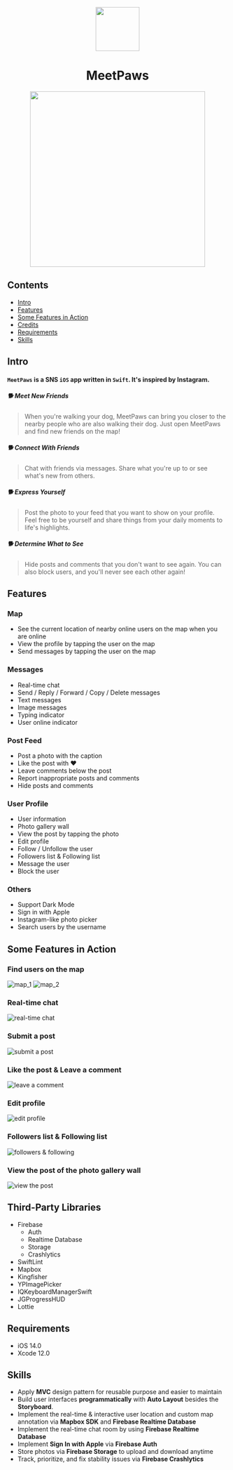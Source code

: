 <p align="center">
<img src="https://raw.githubusercontent.com/princekili/MeetPaws/develop/MeetPaws/materials_readme/app_icon.png" height="100">

<H1 align="center">MeetPaws</H1>

<p align="center">
<img src="https://raw.githubusercontent.com/princekili/MeetPaws/develop/MeetPaws/materials_readme/screenshots_mix.png" height="400" align="center">


## Contents
- [Intro](https://github.com/princekili/MeetPaws/blob/main/README.md#intro)
- [Features](https://github.com/princekili/MeetPaws/blob/main/README.md#features)
- [Some Features in Action](https://github.com/princekili/MeetPaws/blob/main/README.md#some-features-in-action)
- [Credits](https://github.com/princekili/MeetPaws/blob/main/README.md#third-party-libraries)
- [Requirements](https://github.com/princekili/MeetPaws/blob/main/README.md#requirements)
- [Skills](https://github.com/princekili/MeetPaws/blob/main/README.md#skills)


## Intro

#### __`MeetPaws` is a SNS `iOS` app written in `Swift`. It's inspired by Instagram.__

##### 🐕 Meet New Friends
> When you're walking your dog, MeetPaws can bring you closer to the nearby people who are also walking their dog. Just open MeetPaws and find new friends on the map!

##### 🐕 Connect With Friends
> Chat with friends via messages. Share what you're up to or see what's new from others.

##### 🐕 Express Yourself
> Post the photo to your feed that you want to show on your profile. Feel free to be yourself and share things from your daily moments to life's highlights.

##### 🐕 Determine What to See
> Hide posts and comments that you don't want to see again. You can also block users, and you'll never see each other again!


## Features

### Map
- See the current location of nearby online users on the map when you are online
- View the profile by tapping the user on the map
- Send messages by tapping the user on the map

### Messages
- Real-time chat
- Send / Reply / Forward / Copy / Delete messages
- Text messages
- Image messages
- Typing indicator
- User online indicator

### Post Feed
- Post a photo with the caption
- Like the post with ❤️
- Leave comments below the post
- Report inappropriate posts and comments
- Hide posts and comments

### User Profile
- User information
- Photo gallery wall
- View the post by tapping the photo
- Edit profile
- Follow / Unfollow the user
- Followers list & Following list
- Message the user
- Block the user

### Others
- Support Dark Mode
- Sign in with Apple
- Instagram-like photo picker
- Search users by the username


## Some Features in Action

### Find users on the map
![map_1](https://github.com/princekili/MeetPaws/blob/develop/MeetPaws/materials_readme/gif/map_1.gif?raw=true)
![map_2](https://github.com/princekili/MeetPaws/blob/develop/MeetPaws/materials_readme/gif/map_2.gif?raw=true)

### Real-time chat
![real-time chat](https://github.com/princekili/MeetPaws/blob/develop/MeetPaws/materials_readme/gif/real-time%20chating.gif?raw=true)

### Submit a post
![submit a post](https://github.com/princekili/MeetPaws/blob/develop/MeetPaws/materials_readme/gif/submit%20a%20post.gif?raw=true)

### Like the post & Leave a comment
![leave a comment](https://github.com/princekili/MeetPaws/blob/develop/MeetPaws/materials_readme/gif/leave%20a%20comment.gif?raw=true)

### Edit profile
![edit profile](https://github.com/princekili/MeetPaws/blob/develop/MeetPaws/materials_readme/gif/profile_1.gif?raw=true)

### Followers list & Following list
![followers & following](https://github.com/princekili/MeetPaws/blob/develop/MeetPaws/materials_readme/gif/profile_2.gif?raw=true)

### View the post of the photo gallery wall
![view the post](https://github.com/princekili/MeetPaws/blob/develop/MeetPaws/materials_readme/gif/profile_3.gif?raw=true)

## Third-Party Libraries
- Firebase
    - Auth
    - Realtime Database
    - Storage
    - Crashlytics
- SwiftLint
- Mapbox
- Kingfisher
- YPImagePicker
- IQKeyboardManagerSwift
- JGProgressHUD
- Lottie


## Requirements
- iOS 14.0
- Xcode 12.0


## Skills
- Apply **MVC** design pattern for reusable purpose and easier to maintain
- Build user interfaces **programmatically** with **Auto Layout** besides the **Storyboard**.
- Implement the real-time & interactive user location and custom map annotation via **Mapbox SDK** and **Firebase Realtime Database**
- Implement the real-time chat room by using **Firebase Realtime Database**
- Implement **Sign In with Apple** via **Firebase Auth**
- Store photos via **Firebase Storage** to upload and download anytime
- Track, prioritize, and fix stability issues via **Firebase Crashlytics**


